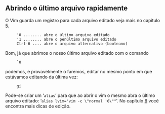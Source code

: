 Abrindo o último arquivo rapidamente
------------------------------------

O Vim guarda um registro para cada arquivo editado veja mais no capítulo [5](capitulo_5/registros.md).

         '0 ........ abre o último arquivo editado
         '1 ........ abre o penúltimo arquivo editado
         Ctrl-6 .... abre o arquivo alternativo (booleano)

Bom, já que abrimos o nosso último arquivo editado com o comando

         `0

podemos, e provavelmente o faremos, editar no mesmo ponto em que
estávamos editando da última vez:

         gi

Pode-se criar um ‘`alias`’ para que ao abrir o vim o
mesmo abra o último arquivo editado:
‘`alias lvim="vim -c \"normal '0\""`’. No capítulo [6](capitulo_6/buscas_e_substituicoes.md) você encontra mais dicas de edição.



